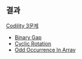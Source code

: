 ## 결과
[Codility 3문제](https://app.codility.com/programmers/lessons)
- [Binary Gap](algorithm/BinarayGap.kt)
- [Cyclic Rotation](algorithm/CyclicRotation.kt)
- [Odd Occurrence In Array](algorithm/OddOccurrencesInArray.kt)
